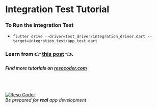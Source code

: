 # Integration Test Tutorial

### To Run the Integration Test

- ```flutter drive --driver=test_driver/integration_driver.dart --target=integration_test/app_test.dart```
### Learn from :point_right: [this post](https://resocoder.com/flutter-integration-test-tutorial) :point_left:.

#### _Find more tutorials on [resocoder.com](https://resocoder.com)_

<br />
<br />

[![Reso Coder](https://resocoder.com/wp-content/uploads/2019/09/logo_with_text_signature.png)](https://resocoder.com)
<br />
_Be prepared for **real** app development_
